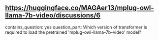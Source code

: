 ## https://huggingface.co/MAGAer13/mplug-owl-llama-7b-video/discussions/6

contains_question: yes
question_part: Which version of transformer is required to load the pretrained 'mplug-owl-llama-7b-video' model?